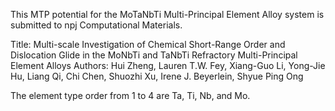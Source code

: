 This MTP potential for the MoTaNbTi Multi-Principal Element Alloy system is submitted to npj Computational Materials.

Title: Multi-scale Investigation of Chemical Short-Range Order and Dislocation Glide in the  MoNbTi and TaNbTi Refractory Multi-Principal Element Alloys
Authors: Hui Zheng, Lauren T.W. Fey, Xiang-Guo Li, Yong-Jie Hu, Liang Qi, Chi Chen, Shuozhi Xu, Irene J. Beyerlein,  Shyue Ping Ong

The element type order from 1 to 4 are Ta, Ti, Nb, and Mo.


